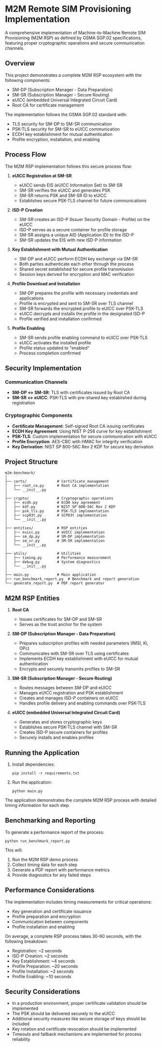 # M2M Remote SIM Provisioning Implementation

A comprehensive implementation of Machine-to-Machine Remote SIM Provisioning (M2M RSP) as defined by GSMA SGP.02 specifications, featuring proper cryptographic operations and secure communication channels.

## Overview

This project demonstrates a complete M2M RSP ecosystem with the following components:
- SM-DP (Subscription Manager - Data Preparation)
- SM-SR (Subscription Manager - Secure Routing)
- eUICC (embedded Universal Integrated Circuit Card)
- Root CA for certificate management

The implementation follows the GSMA SGP.02 standard with:
- TLS security for SM-DP to SM-SR communication
- PSK-TLS security for SM-SR to eUICC communication
- ECDH key establishment for mutual authentication
- Profile encryption, installation, and enabling

## Process Flow

The M2M RSP implementation follows this secure process flow:

1. **eUICC Registration at SM-SR**
   - eUICC sends EIS (eUICC Information Set) to SM-SR
   - SM-SR verifies the eUICC and generates PSK
   - SM-SR returns PSK and SM-SR ID to eUICC
   - Establishes secure PSK-TLS channel for future communications

2. **ISD-P Creation**
   - SM-SR creates an ISD-P (Issuer Security Domain - Profile) on the eUICC
   - ISD-P serves as a secure container for profile storage
   - SM-SR assigns a unique AID (Application ID) to the ISD-P
   - SM-SR updates the EIS with new ISD-P information

3. **Key Establishment with Mutual Authentication**
   - SM-DP and eUICC perform ECDH key exchange via SM-SR
   - Both parties authenticate each other through the process
   - Shared secret established for secure profile transmission
   - Session keys derived for encryption and MAC verification

4. **Profile Download and Installation**
   - SM-DP prepares the profile with necessary credentials and applications
   - Profile is encrypted and sent to SM-SR over TLS channel
   - SM-SR forwards the encrypted profile to eUICC over PSK-TLS
   - eUICC decrypts and installs the profile in the designated ISD-P
   - Profile verified and installation confirmed

5. **Profile Enabling**
   - SM-SR sends profile enabling command to eUICC over PSK-TLS
   - eUICC activates the installed profile
   - Profile status updated to "enabled"
   - Process completion confirmed

## Security Implementation

### Communication Channels

- **SM-DP ↔ SM-SR**: TLS with certificates issued by Root CA
- **SM-SR ↔ eUICC**: PSK-TLS with pre-shared key established during registration

### Cryptographic Components

- **Certificate Management**: Self-signed Root CA issuing certificates
- **ECDH Key Agreement**: Using NIST P-256 curve for key establishment
- **PSK-TLS**: Custom implementation for secure communication with eUICC
- **Profile Encryption**: AES-CBC with HMAC for integrity verification
- **Key Derivation**: NIST SP 800-56C Rev 2 KDF for secure key derivation

## Project Structure

```
m2m-benchmark/
│
├── certs/              # Certificate management
│   ├── root_ca.py      # Root CA implementation
│   └── __init__.py
│
├── crypto/             # Cryptographic operations
│   ├── ecdh.py         # ECDH key agreement
│   ├── kdf.py          # NIST SP 800-56C Rev 2 KDF
│   ├── psk_tls.py      # PSK-TLS implementation
│   ├── scp03t.py       # SCP03t implementation
│   └── __init__.py
│
├── entities/           # RSP entities
│   ├── euicc.py        # eUICC implementation
│   ├── sm_dp.py        # SM-DP implementation
│   ├── sm_sr.py        # SM-SR implementation
│   └── __init__.py
│
├── utils/              # Utilities
│   ├── timing.py       # Performance measurement
│   ├── debug.py        # System diagnostics
│   └── __init__.py
│
├── main.py             # Main application
├── run_benchmark_report.py  # Benchmark and report generation
└── generate_report.py  # PDF report generator
```

## M2M RSP Entities

1. **Root CA**
   - Issues certificates for SM-DP and SM-SR
   - Serves as the trust anchor for the system

2. **SM-DP (Subscription Manager - Data Preparation)**
   - Prepares subscription profiles with needed parameters (IMSI, Ki, OPc)
   - Communicates with SM-SR over TLS using certificates
   - Implements ECDH key establishment with eUICC for mutual authentication
   - Encrypts and securely transmits profiles to SM-SR

3. **SM-SR (Subscription Manager - Secure Routing)**
   - Routes messages between SM-DP and eUICC
   - Manages eUICC registration and PSK establishment
   - Creates and manages ISD-P containers on eUICC
   - Handles profile delivery and enabling commands over PSK-TLS

4. **eUICC (embedded Universal Integrated Circuit Card)**
   - Generates and stores cryptographic keys
   - Establishes secure PSK-TLS channel with SM-SR
   - Creates ISD-P secure containers for profiles
   - Securely installs and enables profiles

## Running the Application

1. Install dependencies:
   ```
   pip install -r requirements.txt
   ```

2. Run the application:
   ```
   python main.py
   ```

The application demonstrates the complete M2M RSP process with detailed timing information for each step.

## Benchmarking and Reporting

To generate a performance report of the process:

```
python run_benchmark_report.py
```

This will:
1. Run the M2M RSP demo process
2. Collect timing data for each step
3. Generate a PDF report with performance metrics
4. Provide diagnostics for any failed steps

## Performance Considerations

The implementation includes timing measurements for critical operations:
- Key generation and certificate issuance
- Profile preparation and encryption
- Communication between components
- Profile installation and enabling

On average, a complete RSP process takes 30-60 seconds, with the following breakdown:
- Registration: ~2 seconds
- ISD-P Creation: ~2 seconds
- Key Establishment: ~4 seconds
- Profile Preparation: ~20 seconds
- Profile Installation: ~2 seconds
- Profile Enabling: ~10 seconds

## Security Considerations

- In a production environment, proper certificate validation should be implemented
- The PSK should be delivered securely to the eUICC
- Additional security measures like secure storage of keys should be included
- Key rotation and certificate revocation should be implemented
- Timeouts and fallback mechanisms are implemented for process reliability 